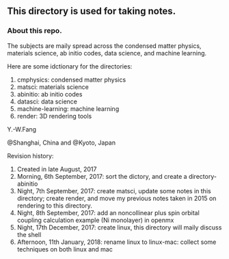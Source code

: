 ## This directory is used for taking notes.

### About this repo.

The subjects are maily spread across the condensed matter physics, materials science, ab initio codes, data science, and machine learning.

Here are some idctionary for the directories:

1. cmphysics: condensed matter physics
2. matsci: materials science
3. abinitio: ab initio codes
4. datasci: data science
5. machine-learning: machine learning
6. render: 3D rendering tools


Y.-W.Fang 

@Shanghai, China and @Kyoto, Japan


Revision history:
1. Created in late August, 2017
2. Morning, 6th September, 2017: sort the dictory, and create a directory-abinitio
3. Night, 7th September, 2017: create matsci, update some notes in this directory; create render, and move my previous notes taken in 2015 on rendering to this directory.
4. Night, 8th September, 2017: add an noncollinear plus spin orbital coupling calculation example (Ni monolayer) in openmx
5. Night, 17th December, 2017: create linux, this directory will maily discuss the shell
6. Afternoon, 11th January, 2018: rename linux to linux-mac: collect some techniques on both linux and mac

